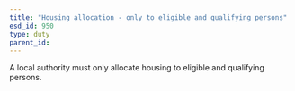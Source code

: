 ```yaml
---
title: "Housing allocation - only to eligible and qualifying persons"
esd_id: 950
type: duty
parent_id:  
---
```


A local authority must only allocate housing to eligible and qualifying persons.


